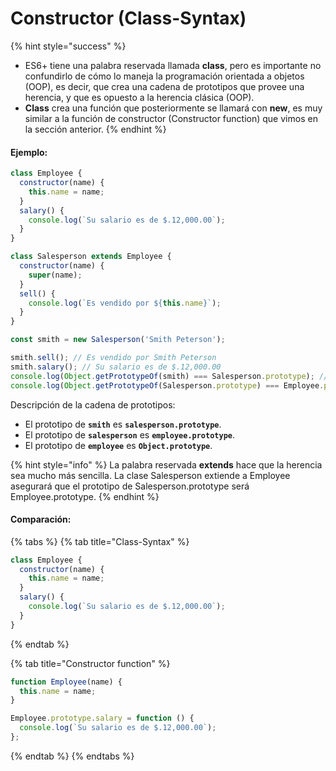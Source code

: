 # Constructor \(Class-Syntax\)

{% hint style="success" %}
* ES6+ tiene una palabra reservada llamada **class**, pero es importante no confundirlo de cómo lo maneja la programación orientada a objetos \(OOP\), es decir, que crea una cadena de prototipos que provee una herencia, y que es opuesto a la herencia clásica \(OOP\).
* **Class** crea una función que posteriormente se llamará con **new**, es muy similar a la función de constructor \(Constructor function\) que vimos en la sección anterior.
{% endhint %}

#### **Ejemplo:**

```javascript
class Employee {
  constructor(name) {
    this.name = name;
  }
  salary() {
    console.log(`Su salario es de $.12,000.00`);
  }
}

class Salesperson extends Employee {
  constructor(name) {
    super(name);
  }
  sell() {
    console.log(`Es vendido por ${this.name}`);
  }
}

const smith = new Salesperson('Smith Peterson');

smith.sell(); // Es vendido por Smith Peterson
smith.salary(); // Su salario es de $.12,000.00
console.log(Object.getPrototypeOf(smith) === Salesperson.prototype); // true
console.log(Object.getPrototypeOf(Salesperson.prototype) === Employee.prototype); // true
```

Descripción de la cadena de prototipos:

* El prototipo de **`smith`** es **`salesperson.prototype`**.
* El prototipo de **`salesperson`** es **`employee.prototype`**.
* El prototipo de **`employee`** es **`Object.prototype`**.

{% hint style="info" %}
La palabra reservada **extends** hace que la herencia sea mucho más sencilla. La clase Salesperson extiende a Employee asegurará que el prototipo de Salesperson.prototype será Employee.prototype.
{% endhint %}

#### Comparación:

{% tabs %}
{% tab title="Class-Syntax" %}
```javascript
class Employee {
  constructor(name) {
    this.name = name;
  }
  salary() {
    console.log(`Su salario es de $.12,000.00`);
  }
}
```
{% endtab %}

{% tab title="Constructor function" %}
```javascript
function Employee(name) {
  this.name = name;
}

Employee.prototype.salary = function () {
  console.log(`Su salario es de $.12,000.00`);
};
```
{% endtab %}
{% endtabs %}

